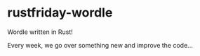 # rustfriday-wordle

Wordle written in Rust!

Every week, we go over something new and improve the code...
